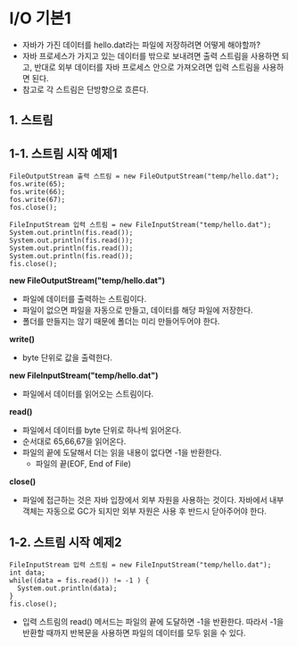 # I/O 기본1
- 자바가 가진 데이터를 hello.dat라는 파일에 저장하려면 어떻게 해야할까?
- 자바 프로세스가 가지고 있는 데이터를 밖으로 보내려면 출력 스트림을 사용하면 되고, 반대로 외부 데이터를 자바 프로세스 안으로 가져오려면 입력 스트림을 사용하면 된다.
- 참고로 각 스트림은 단방향으로 흐른다.

## 1. 스트림
## 1-1. 스트림 시작 예제1
```
FileOutputStream 출력 스트림 = new FileOutputStream("temp/hello.dat");
fos.write(65);
fos.write(66);
fos.write(67);
fos.close();

FileInputStream 입력 스트림 = new FileInputStream("temp/hello.dat");
System.out.println(fis.read());
System.out.println(fis.read());
System.out.println(fis.read());
System.out.println(fis.read());
fis.close();
```
**new FileOutputStream("temp/hello.dat")**
- 파일에 데이터를 출력하는 스트림이다.
- 파일이 없으면 파일을 자동으로 만들고, 데이터를 해당 파일에 저장한다.
- 폴더를 만들지는 않기 때문에 폴더는 미리 만들어두어야 한다.

**write()**
- byte 단위로 값을 출력한다.

**new FileInputStream("temp/hello.dat")**
- 파일에서 데이터를 읽어오는 스트림이다.

**read()**
- 파일에서 데이터를 byte 단위로 하나씩 읽어온다.
- 순서대로 65,66,67을 읽어온다.
- 파일의 끝에 도달해서 더는 읽을 내용이 없다면 -1을 반환한다.
   - 파일의 끝(EOF, End of File)

**close()**
- 파일에 접근하는 것은 자바 입장에서 외부 자원을 사용하는 것이다. 자바에서 내부 객체는 자동으로 GC가 되지만 외부 자원은 사용 후 반드시 닫아주어야 한다.

## 1-2. 스트림 시작 예제2
```
FileInputStream 입력 스트림 = new FileInputStream("temp/hello.dat");
int data;
while((data = fis.read()) != -1 ) {
  System.out.println(data);
}
fis.close();
```
- 입력 스트림의 read() 메서드는 파일의 끝에 도달하면 -1을 반환한다. 따라서 -1을 반환할 때까지 반복문을 사용하면 파일의 데이터를 모두 읽을 수 있다.
